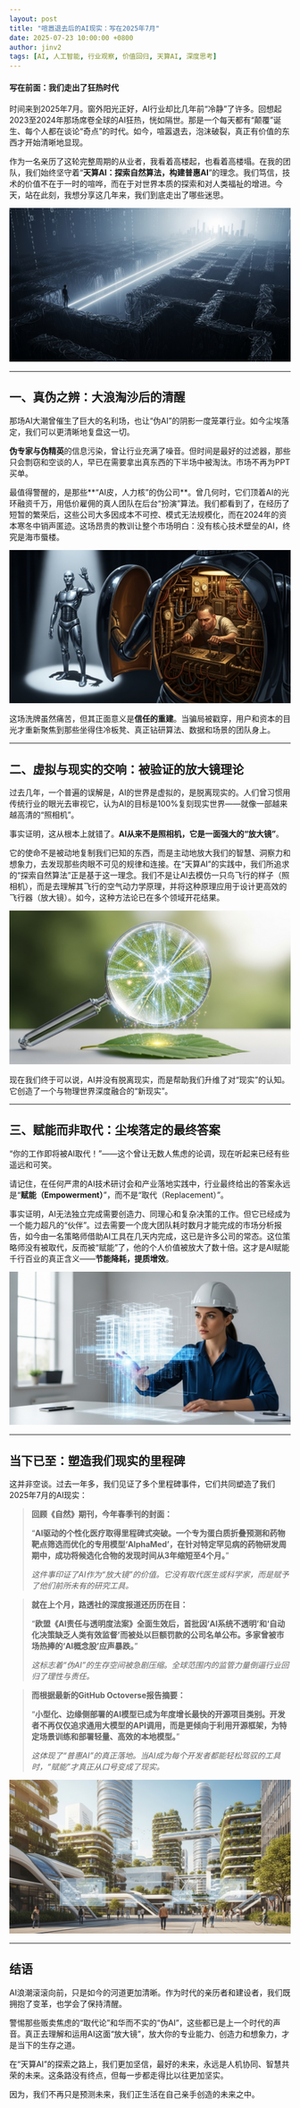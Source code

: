 ```yaml
---
layout: post
title: "喧嚣退去后的AI现实：写在2025年7月"
date: 2025-07-23 10:00:00 +0800
author: jinv2
tags: [AI, 人工智能, 行业观察, 价值回归, 天算AI, 深度思考]
---
```


#### 写在前面：我们走出了狂热时代

时间来到2025年7月。窗外阳光正好，AI行业却比几年前“冷静”了许多。回想起2023至2024年那场席卷全球的AI狂热，恍如隔世。那是一个每天都有“颠覆”诞生、每个人都在谈论“奇点”的时代。如今，喧嚣退去，泡沫破裂，真正有价值的东西才开始清晰地显现。

作为一名亲历了这轮完整周期的从业者，我看着高楼起，也看着高楼塌。在我的团队，我们始终坚守着“**天算AI：探索自然算法，构建普惠AI**”的理念。我们笃信，技术的价值不在于一时的喧哗，而在于对世界本质的探索和对人类福祉的增进。今天，站在此刻，我想分享这几年来，我们到底走出了哪些迷思。

![AI迷雾中的道路](/assets/images/a11.png)

---

## 一、真伪之辨：大浪淘沙后的清醒

那场AI大潮曾催生了巨大的名利场，也让“伪AI”的阴影一度笼罩行业。如今尘埃落定，我们可以更清晰地复盘这一切。

**伪专家与伪精英**的信息污染，曾让行业充满了噪音。但时间是最好的过滤器，那些只会剽窃和空谈的人，早已在需要拿出真东西的下半场中被淘汰。市场不再为PPT买单。

最值得警醒的，是那些**“AI皮，人力核”的伪公司**。曾几何时，它们顶着AI的光环融资千万，用低价雇佣的真人团队在后台“扮演”算法。我们都看到了，在经历了短暂的繁荣后，这些公司大多因成本不可控、模式无法规模化，而在2024年的资本寒冬中销声匿迹。这场昂贵的教训让整个市场明白：没有核心技术壁垒的AI，终究是海市蜃楼。

![AI皮，人力核](/assets/images/a22.png)

这场洗牌虽然痛苦，但其正面意义是**信任的重建**。当骗局被戳穿，用户和资本的目光才重新聚焦到那些坐得住冷板凳、真正钻研算法、数据和场景的团队身上。

---

## 二、虚拟与现实的交响：被验证的放大镜理论

过去几年，一个普遍的误解是，AI的世界是虚拟的，是脱离现实的。人们曾习惯用传统行业的眼光去审视它，认为AI的目标是100%复刻现实世界——就像一部越来越高清的“照相机”。

事实证明，这从根本上就错了。**AI从来不是照相机，它是一面强大的“放大镜”**。

它的使命不是被动地复制我们已知的东西，而是主动地放大我们的智慧、洞察力和想象力，去发现那些肉眼不可见的规律和连接。在“天算AI”的实践中，我们所追求的“探索自然算法”正是基于这一理念。我们不是让AI去模仿一只鸟飞行的样子（照相机），而是去理解其飞行的空气动力学原理，并将这种原理应用于设计更高效的飞行器（放大镜）。如今，这种方法论已在多个领域开花结果。

![AI是放大镜](/assets/images/a33.png)

现在我们终于可以说，AI并没有脱离现实，而是帮助我们升维了对“现实”的认知。它创造了一个与物理世界深度融合的“新现实”。

---

## 三、赋能而非取代：尘埃落定的最终答案

“你的工作即将被AI取代！”——这个曾让无数人焦虑的论调，现在听起来已经有些遥远和可笑。

请记住，在任何严肃的AI技术研讨会和产业落地实践中，行业最终给出的答案永远是“**赋能（Empowerment）**”，而不是“取代（Replacement）”。

事实证明，AI无法独立完成需要创造力、同理心和复杂决策的工作。但它已经成为一个能力超凡的“伙伴”。过去需要一个庞大团队耗时数月才能完成的市场分析报告，如今由一名策略师借助AI工具在几天内完成，这已是许多公司的常态。这位策略师没有被取代，反而被“赋能”了，他的个人价值被放大了数十倍。这才是AI赋能千行百业的真正含义——**节能降耗，提质增效**。

![AI赋能人类](/assets/images/a44.png)

---

## 当下已至：塑造我们现实的里程碑

这并非空谈。过去一年多，我们见证了多个里程碑事件，它们共同塑造了我们2025年7月的AI现实：

> **回顾《自然》期刊，今年春季刊的封面：**
>
> “**AI驱动的个性化医疗取得里程碑式突破。一个专为蛋白质折叠预测和药物靶点筛选而优化的专用模型‘AlphaMed’，在针对特定罕见病的药物研发周期中，成功将候选化合物的发现时间从3年缩短至4个月。**”
>
> *这件事印证了AI作为“放大镜”的价值。它没有取代医生或科学家，而是赋予了他们前所未有的研究工具。*

> **就在上个月，路透社的深度报道还历历在目：**
>
> “**欧盟《AI责任与透明度法案》全面生效后，首批因‘AI系统不透明’和‘自动化决策缺乏人类有效监督’而被处以巨额罚款的公司名单公布。多家曾被市场热捧的‘AI概念股’应声暴跌。**”
>
> *这标志着“伪AI”的生存空间被急剧压缩。全球范围内的监管力量倒逼行业回归了理性与责任。*

> **而根据最新的GitHub Octoverse报告摘要：**
>
> “**小型化、边缘侧部署的AI模型已成为年度增长最快的开源项目类别。开发者不再仅仅追求通用大模型的API调用，而是更倾向于利用开源框架，为特定场景训练和部署轻量、高效的本地模型。**”
>
> *这体现了“普惠AI”的真正落地。当AI成为每个开发者都能轻松驾驭的工具时，“赋能”才真正从口号变成了现实。*

![人机共荣的未来城市](/assets/images/a55.png)

---

## 结语

AI浪潮滚滚向前，只是如今的河道更加清晰。作为时代的亲历者和建设者，我们既拥抱了变革，也学会了保持清醒。

警惕那些贩卖焦虑的“取代论”和华而不实的“伪AI”，这些都已是上一个时代的声音。真正去理解和运用AI这面“放大镜”，放大你的专业能力、创造力和想象力，才是当下的生存之道。

在“天算AI”的探索之路上，我们更加坚信，最好的未来，永远是人机协同、智慧共荣的未来。这条路没有终点，但每一步都走得比以往更加坚实。

因为，我们不再只是预测未来，我们正生活在自己亲手创造的未来之中。
